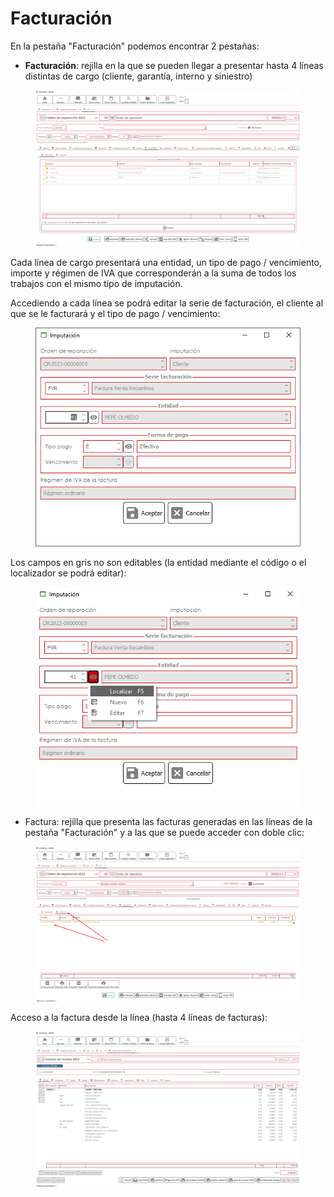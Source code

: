 # Facturación

En la pestaña "Facturación" podemos encontrar 2 pestañas:

* **Facturación**: rejilla en la que se pueden llegar a presentar hasta 4 líneas distintas de cargo (cliente, garantía, interno y siniestro)

<figure><img src="../../../../../.gitbook/assets/imagen (40).png" alt=""><figcaption></figcaption></figure>

Cada línea de cargo presentará una entidad, un tipo de pago / vencimiento, importe y régimen de IVA que corresponderán a la suma de todos los trabajos con el mismo tipo de imputación.

Accediendo a cada línea se podrá editar la serie de facturación, el cliente al que se le facturará y el tipo de pago / vencimiento:

<figure><img src="../../../../../.gitbook/assets/imagen (37) (2) (2).png" alt=""><figcaption></figcaption></figure>

Los campos en gris no son editables (la entidad mediante el código o el localizador se podrá editar):

<figure><img src="../../../../../.gitbook/assets/imagen (1) (11).png" alt=""><figcaption></figcaption></figure>

* Factura: rejilla que presenta las facturas generadas en las líneas de la pestaña "Facturación" y a las que se puede acceder con doble clic:

<figure><img src="../../../../../.gitbook/assets/imagen (34) (5).png" alt=""><figcaption></figcaption></figure>

Acceso a la factura desde la línea (hasta 4 líneas de facturas):

<figure><img src="../../../../../.gitbook/assets/imagen (6) (4).png" alt=""><figcaption></figcaption></figure>
